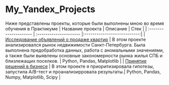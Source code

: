 # My_Yandex_Projects
Ниже представлены проекты, которые были выполнены мною во время обучения в Практикуме
| Название проекта | Описание | Стек | 
| :-------------------- | :--------------------- |:---------------------------:|
| [Исследование объявлений о продаже квартир]([url](https://github.com/nefurmuzaika/My_Yandex_Projects/blob/main/SPB_project.ipynb)) | В этом проекте анализировался рынок недвижимости Санкт-Петербурга. Была выполнена предобработка данных, работа с аномальными значениями, а также были выявлены основные закономерности рынка жилья СПБ и близлежащих поселков. | Python, Pandas, Matplotlib |
| [Принятие решений в бизнесе]([url](https://github.com/nefurmuzaika/My_Yandex_Projects/blob/main/Prinyatie_resheniy.ipynb)) | В этом проекте я приоритизировала гипотезы, запустила A/B-тест и проанализирровала результаты.| Python, Pandas, Numpy, Matplotlib, Scipy |
